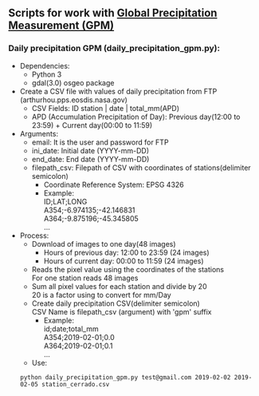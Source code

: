 ## Scripts for work with [Global Precipitation Measurement (GPM)](https://pps.gsfc.nasa.gov/)

### Daily precipitation GPM (daily_precipitation_gpm.py): 
- Dependencies:
  - Python 3
  - gdal(3.0) osgeo package
- Create a CSV file with values of daily precipitation from FTP (arthurhou.pps.eosdis.nasa.gov)
  - CSV Fields:  ID station | date | total_mm(APD)
  - APD (Accumulation Precipitation of Day): Previous day(12:00 to 23:59) + Current day(00:00 to 11:59)
- Arguments:
  - email: It is the user and password for FTP
  - ini_date: Initial date (YYYY-mm-DD)
  - end_date: End date (YYYY-mm-DD)
  - filepath_csv: Filepath of CSV with coordinates of stations(delimiter semicolon)  
    - Coordinate Reference System: EPSG 4326  
    - Example:  
    ID;LAT;LONG  
    A354;-6.974135;-42.146831  
    A364;-9.875196;-45.345805  
    ...  
- Process:
  - Download of images to one day(48 images)
    - Hours of previous day: 12:00 to 23:59 (24 images)
    - Hours of current day:  00:00 to 11:59 (24 images)
  - Reads the pixel value using the coordinates of the stations  
    For one station reads 48 images
  - Sum all pixel values for each station and divide by 20  
    20 is a factor using to convert for mm/Day
  - Create daily precipitation CSV(delimiter semicolon)  
    CSV Name is filepath_csv (argument) with 'gpm' suffix
    - Example:  
    id;date;total_mm  
    A354;2019-02-01;0.0  
    A364;2019-02-01;0.1  
    ...  
  - Use:  
  ```
  python daily_precipitation_gpm.py test@gmail.com 2019-02-02 2019-02-05 station_cerrado.csv
  ```
  
